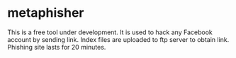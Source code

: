# metaphisher
This is a free tool under development. It is used to hack any Facebook account by sending link.
Index files are uploaded to ftp server to obtain link.
Phishing site lasts for 20 minutes.
